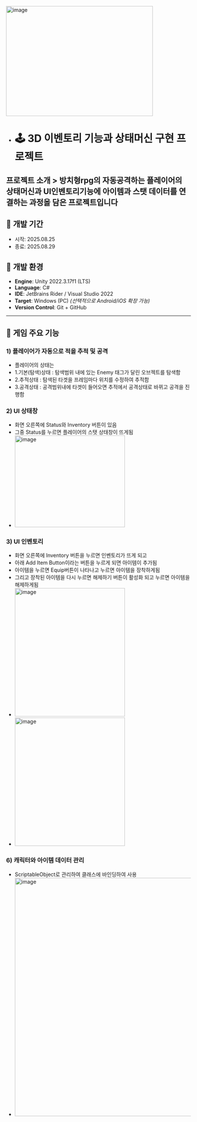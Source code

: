 <img width="400" height="300" alt="image" src="https://github.com/user-attachments/assets/3b8cfda7-68a0-49c4-8a42-1694a4975c69" />

- # 🕹️ 3D 이벤토리 기능과 상태머신 구현 프로젝트
프로젝트 소개 > 방치형rpg의 자동공격하는 플레이어의 상태머신과 UI인벤토리기능에 아이템과 스탯 데이터를 연결하는 과정을 담은 프로젝트입니다
---
## 📅 개발 기간
- 시작: 2025.08.25  
- 종료: 2025.08.29  

## 🧰 개발 환경
- **Engine**: Unity 2022.3.17f1 (LTS)
- **Language**: C#
- **IDE**: JetBrains Rider / Visual Studio 2022
- **Target**: Windows (PC) *(선택적으로 Android/iOS 확장 가능)*
- **Version Control**: Git + GitHub

---
## 🧩 게임 주요 기능

### 1) 플레이어가 자동으로 적을 추적 및 공격
- 플레이어의 상태는
- 1.기본(탐색)상태 : 탐색범위 내에 있는 Enemy 태그가 달린 오브젝트를 탐색함
- 2.추적상태 : 탐색된 타겟을 프레임마다 위치를 수정하여 추적함
- 3.공격상태 : 공격범위내에 타겟이 들어오면 추적에서 공격상태로 바뀌고 공격을 진행함

### 2) UI 상태창
- 화면 오른쪽에 Status와 Inventory 버튼이 있음
- 그중 Status를 누르면 플레이어의 스탯 상태창이 뜨게됨
- <img width="300" height="250" alt="image" src="https://github.com/user-attachments/assets/703d7db0-e023-49bf-a918-47e620f638b6" />

### 3) UI 인벤토리
- 화면 오른쪽에 Inventory 버튼을 누르면 인벤토리가 뜨게 되고
- 아래 Add Item Button이라는 버튼을 누르게 되면 아이템이 추가됨
- 아이템을 누르면 Equip버튼이 나타나고 누르면 아이템을 장착하게됨
- 그리고 장착된 아이템을 다시 누르면 해제하기 버튼이 활성화 되고 누르면 아이템을 해제하게됨
- <img width="300" height="350" alt="image" src="https://github.com/user-attachments/assets/bed6a5fb-5e87-4e5b-899a-31a88e2c8dca" />
- <img width="300" height="350" alt="image" src="https://github.com/user-attachments/assets/1880d19f-a91d-4cd7-be51-65555a6bac16" />

### 6) 캐릭터와 아이템 데이터 관리
- ScriptableObject로 관리하여 클래스에 바인딩하여 사용
- <img width="600" height="650" alt="image" src="https://github.com/user-attachments/assets/9aeee00b-34f5-40c3-bd97-592081fa24de" />
